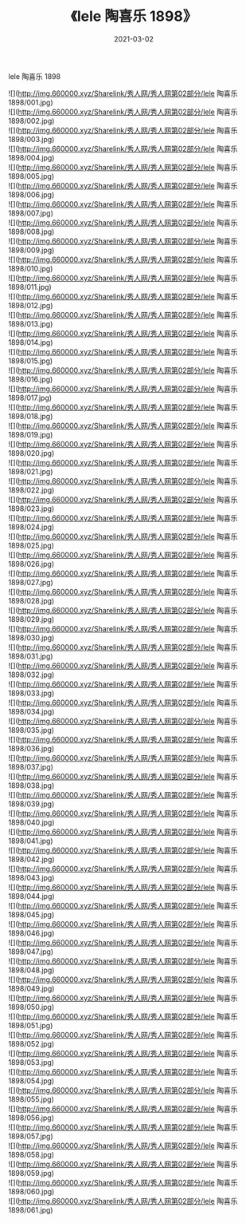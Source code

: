 ﻿---
layout: post
title:  《lele 陶喜乐 1898》
date:   2021-03-02
img: http://img.660000.xyz/Sharelink/秀人网/秀人网第02部分/lele 陶喜乐 1898/000.jpg
categories: [美女, 清纯, 唯美]
---

lele 陶喜乐 1898

  ![](http://img.660000.xyz/Sharelink/秀人网/秀人网第02部分/lele 陶喜乐 1898/001.jpg) <br> ![](http://img.660000.xyz/Sharelink/秀人网/秀人网第02部分/lele 陶喜乐 1898/002.jpg) <br> ![](http://img.660000.xyz/Sharelink/秀人网/秀人网第02部分/lele 陶喜乐 1898/003.jpg) <br> ![](http://img.660000.xyz/Sharelink/秀人网/秀人网第02部分/lele 陶喜乐 1898/004.jpg) <br> ![](http://img.660000.xyz/Sharelink/秀人网/秀人网第02部分/lele 陶喜乐 1898/005.jpg) <br> ![](http://img.660000.xyz/Sharelink/秀人网/秀人网第02部分/lele 陶喜乐 1898/006.jpg) <br> ![](http://img.660000.xyz/Sharelink/秀人网/秀人网第02部分/lele 陶喜乐 1898/007.jpg) <br> ![](http://img.660000.xyz/Sharelink/秀人网/秀人网第02部分/lele 陶喜乐 1898/008.jpg) <br> ![](http://img.660000.xyz/Sharelink/秀人网/秀人网第02部分/lele 陶喜乐 1898/009.jpg) <br> ![](http://img.660000.xyz/Sharelink/秀人网/秀人网第02部分/lele 陶喜乐 1898/010.jpg) <br> ![](http://img.660000.xyz/Sharelink/秀人网/秀人网第02部分/lele 陶喜乐 1898/011.jpg) <br> ![](http://img.660000.xyz/Sharelink/秀人网/秀人网第02部分/lele 陶喜乐 1898/012.jpg) <br> ![](http://img.660000.xyz/Sharelink/秀人网/秀人网第02部分/lele 陶喜乐 1898/013.jpg) <br> ![](http://img.660000.xyz/Sharelink/秀人网/秀人网第02部分/lele 陶喜乐 1898/014.jpg) <br> ![](http://img.660000.xyz/Sharelink/秀人网/秀人网第02部分/lele 陶喜乐 1898/015.jpg) <br> ![](http://img.660000.xyz/Sharelink/秀人网/秀人网第02部分/lele 陶喜乐 1898/016.jpg) <br> ![](http://img.660000.xyz/Sharelink/秀人网/秀人网第02部分/lele 陶喜乐 1898/017.jpg) <br> ![](http://img.660000.xyz/Sharelink/秀人网/秀人网第02部分/lele 陶喜乐 1898/018.jpg) <br> ![](http://img.660000.xyz/Sharelink/秀人网/秀人网第02部分/lele 陶喜乐 1898/019.jpg) <br> ![](http://img.660000.xyz/Sharelink/秀人网/秀人网第02部分/lele 陶喜乐 1898/020.jpg) <br> ![](http://img.660000.xyz/Sharelink/秀人网/秀人网第02部分/lele 陶喜乐 1898/021.jpg) <br> ![](http://img.660000.xyz/Sharelink/秀人网/秀人网第02部分/lele 陶喜乐 1898/022.jpg) <br> ![](http://img.660000.xyz/Sharelink/秀人网/秀人网第02部分/lele 陶喜乐 1898/023.jpg) <br> ![](http://img.660000.xyz/Sharelink/秀人网/秀人网第02部分/lele 陶喜乐 1898/024.jpg) <br> ![](http://img.660000.xyz/Sharelink/秀人网/秀人网第02部分/lele 陶喜乐 1898/025.jpg) <br> ![](http://img.660000.xyz/Sharelink/秀人网/秀人网第02部分/lele 陶喜乐 1898/026.jpg) <br> ![](http://img.660000.xyz/Sharelink/秀人网/秀人网第02部分/lele 陶喜乐 1898/027.jpg) <br> ![](http://img.660000.xyz/Sharelink/秀人网/秀人网第02部分/lele 陶喜乐 1898/028.jpg) <br> ![](http://img.660000.xyz/Sharelink/秀人网/秀人网第02部分/lele 陶喜乐 1898/029.jpg) <br> ![](http://img.660000.xyz/Sharelink/秀人网/秀人网第02部分/lele 陶喜乐 1898/030.jpg) <br> ![](http://img.660000.xyz/Sharelink/秀人网/秀人网第02部分/lele 陶喜乐 1898/031.jpg) <br> ![](http://img.660000.xyz/Sharelink/秀人网/秀人网第02部分/lele 陶喜乐 1898/032.jpg) <br> ![](http://img.660000.xyz/Sharelink/秀人网/秀人网第02部分/lele 陶喜乐 1898/033.jpg) <br> ![](http://img.660000.xyz/Sharelink/秀人网/秀人网第02部分/lele 陶喜乐 1898/034.jpg) <br> ![](http://img.660000.xyz/Sharelink/秀人网/秀人网第02部分/lele 陶喜乐 1898/035.jpg) <br> ![](http://img.660000.xyz/Sharelink/秀人网/秀人网第02部分/lele 陶喜乐 1898/036.jpg) <br> ![](http://img.660000.xyz/Sharelink/秀人网/秀人网第02部分/lele 陶喜乐 1898/037.jpg) <br> ![](http://img.660000.xyz/Sharelink/秀人网/秀人网第02部分/lele 陶喜乐 1898/038.jpg) <br> ![](http://img.660000.xyz/Sharelink/秀人网/秀人网第02部分/lele 陶喜乐 1898/039.jpg) <br> ![](http://img.660000.xyz/Sharelink/秀人网/秀人网第02部分/lele 陶喜乐 1898/040.jpg) <br> ![](http://img.660000.xyz/Sharelink/秀人网/秀人网第02部分/lele 陶喜乐 1898/041.jpg) <br> ![](http://img.660000.xyz/Sharelink/秀人网/秀人网第02部分/lele 陶喜乐 1898/042.jpg) <br> ![](http://img.660000.xyz/Sharelink/秀人网/秀人网第02部分/lele 陶喜乐 1898/043.jpg) <br> ![](http://img.660000.xyz/Sharelink/秀人网/秀人网第02部分/lele 陶喜乐 1898/044.jpg) <br> ![](http://img.660000.xyz/Sharelink/秀人网/秀人网第02部分/lele 陶喜乐 1898/045.jpg) <br> ![](http://img.660000.xyz/Sharelink/秀人网/秀人网第02部分/lele 陶喜乐 1898/046.jpg) <br> ![](http://img.660000.xyz/Sharelink/秀人网/秀人网第02部分/lele 陶喜乐 1898/047.jpg) <br> ![](http://img.660000.xyz/Sharelink/秀人网/秀人网第02部分/lele 陶喜乐 1898/048.jpg) <br> ![](http://img.660000.xyz/Sharelink/秀人网/秀人网第02部分/lele 陶喜乐 1898/049.jpg) <br> ![](http://img.660000.xyz/Sharelink/秀人网/秀人网第02部分/lele 陶喜乐 1898/050.jpg) <br> ![](http://img.660000.xyz/Sharelink/秀人网/秀人网第02部分/lele 陶喜乐 1898/051.jpg) <br> ![](http://img.660000.xyz/Sharelink/秀人网/秀人网第02部分/lele 陶喜乐 1898/052.jpg) <br> ![](http://img.660000.xyz/Sharelink/秀人网/秀人网第02部分/lele 陶喜乐 1898/053.jpg) <br> ![](http://img.660000.xyz/Sharelink/秀人网/秀人网第02部分/lele 陶喜乐 1898/054.jpg) <br> ![](http://img.660000.xyz/Sharelink/秀人网/秀人网第02部分/lele 陶喜乐 1898/055.jpg) <br> ![](http://img.660000.xyz/Sharelink/秀人网/秀人网第02部分/lele 陶喜乐 1898/056.jpg) <br> ![](http://img.660000.xyz/Sharelink/秀人网/秀人网第02部分/lele 陶喜乐 1898/057.jpg) <br> ![](http://img.660000.xyz/Sharelink/秀人网/秀人网第02部分/lele 陶喜乐 1898/058.jpg) <br> ![](http://img.660000.xyz/Sharelink/秀人网/秀人网第02部分/lele 陶喜乐 1898/059.jpg) <br> ![](http://img.660000.xyz/Sharelink/秀人网/秀人网第02部分/lele 陶喜乐 1898/060.jpg) <br> ![](http://img.660000.xyz/Sharelink/秀人网/秀人网第02部分/lele 陶喜乐 1898/061.jpg) <br>